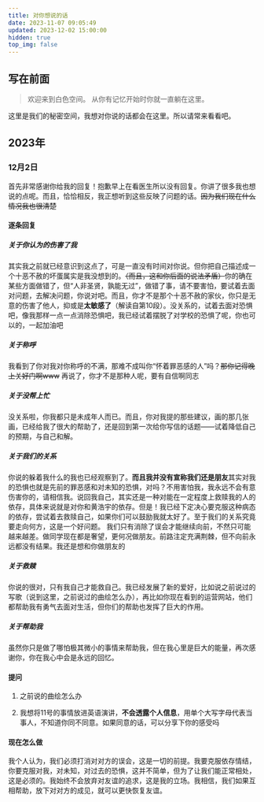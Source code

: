 ```yaml
---
title: 对你想说的话
date: 2023-11-07 09:05:49
updated: 2023-12-02 15:00:00
hidden: true
top_img: false
---
```


## 写在前面

> 欢迎来到白色空间。
> 从你有记忆开始时你就一直躺在这里。

这里是我们的秘密空间，我想对你说的话都会在这里。所以请常来看看吧。

## 2023年

### 12月2日

首先非常感谢你给我的回复！抱歉早上在看医生所以没有回复。你讲了很多我也想说的点呢。而且，恰恰相反，我正想听到这些反映了问题的话。~~因为我们现在什么情况我也很清楚~~

#### 逐条回复

##### 关于你认为的伤害了我

其实我之前就已经意识到这点了，可是一直没有时间对你说。但你把自己描述成一个十恶不赦的坏蛋属实是我没想到的。~~（而且，这和你后面的说法矛盾）~~你的确在某些方面做错了，但“人非圣贤，孰能无过”，做错了事，请不要害怕，要试着去面对问题，去解决问题，你说对吧。而且，你才不是那个十恶不赦的家伙，你只是无意的伤害了他人，抑或是**太敏感了**（解读自第10段）。没关系的，试着去面对恐惧吧，像我那样一点一点消除恐惧吧，我已经试着摆脱了对学校的恐惧了呢，你也可以的，一起加油吧

##### 关于称呼

我看到了你对我对你称呼的不满，那难不成叫你“怀着罪恶感的人”吗？~~那你记得晚上关好门啊www~~ 再说了，你才不是那种人呢，要有自信啊同志

##### 关于没帮上忙

没关系啦，你我都只是未成年人而已。而且，你对我提的那些建议，画的那几张画，已经给我了很大的帮助了，还是回到第一次给你写信的话题——试着降低自己的预期，与自己和解。

##### 关于我们的关系

你说的躲着我什么的我也已经观察到了。**而且我并没有宣称我们还是朋友**其实对我的恐惧也就是先前的罪恶感和对未知的恐惧，对吗？不用害怕我，我永远不会有意伤害你的，请相信我。说回我自己，其实还是一种对能在一定程度上救赎我的人的依存，具体来说就是对你和黄浩宇的依存。但是！我已经下定决心要克服这种病态的依存，尝试着去救赎自己，如果你们可以鼓励我就太好了。至于我们的关系究竟要走向何方，这是一个好问题。
我们只有消除了误会才能继续向前，不然只可能越来越差。做同学现在都是奢望，更何况做朋友。前路注定充满荆棘，但不向前永远都没有结果。我还是想和你做朋友的

##### 关于救赎

你说的很对，只有我自己才能救自己。我已经发展了新的爱好，比如说之前说过的写歌（说到这里，之前说过的曲绘怎么办），再比如你现在看到的运营网站，他们都帮助我有勇气去面对生活，但你们的帮助也发挥了巨大的作用。

##### 关于帮助我

虽然你只是做了哪怕极其微小的事情来帮助我，但在我心里是巨大的能量，再次感谢你，你在我心中会是永远的回忆。

#### 提问

1. 之前说的曲绘怎么办

2. 我想将11号的事情放进英语演讲，**不会透露个人信息**，用单个大写字母代表当事人，不知道你同不同意。如果同意的话，可以分享下你的感受吗

#### 现在怎么做

我个人认为，我们必须打消对对方的误会，这是一切的前提。我要克服依存情结，你要克服对我，对未知，对过去的恐惧，这并不简单，但为了让我们能正常相处，这是必须的。我始终不会放弃对友谊的追求，这是我的立场。我相信，我们如果互相帮助，放下对对方的成见，就可以更快恢复友谊。
